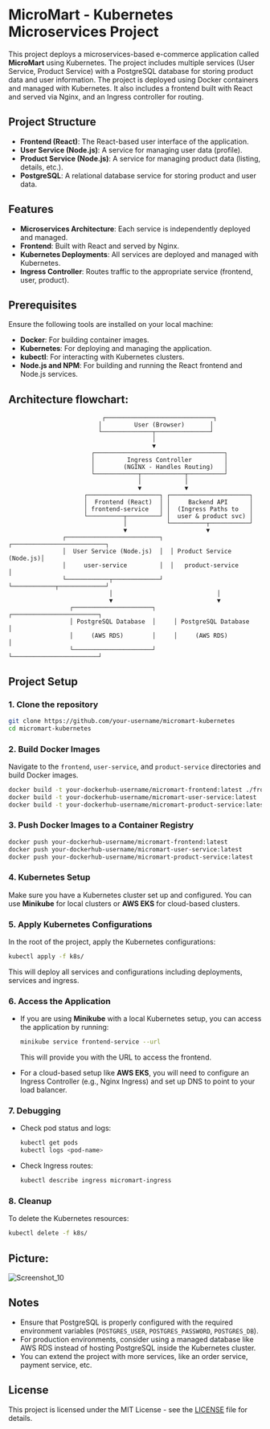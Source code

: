 
# MicroMart - Kubernetes Microservices Project

This project deploys a microservices-based e-commerce application called **MicroMart** using Kubernetes. The project includes multiple services (User Service, Product Service) with a PostgreSQL database for storing product data and user information. The project is deployed using Docker containers and managed with Kubernetes. It also includes a frontend built with React and served via Nginx, and an Ingress controller for routing.

## Project Structure

- **Frontend (React)**: The React-based user interface of the application.
- **User Service (Node.js)**: A service for managing user data (profile).
- **Product Service (Node.js)**: A service for managing product data (listing, details, etc.).
- **PostgreSQL**: A relational database service for storing product and user data.

## Features

- **Microservices Architecture**: Each service is independently deployed and managed.
- **Frontend**: Built with React and served by Nginx.
- **Kubernetes Deployments**: All services are deployed and managed with Kubernetes.
- **Ingress Controller**: Routes traffic to the appropriate service (frontend, user, product).

## Prerequisites

Ensure the following tools are installed on your local machine:

- **Docker**: For building container images.
- **Kubernetes**: For deploying and managing the application.
- **kubectl**: For interacting with Kubernetes clusters.
- **Node.js and NPM**: For building and running the React frontend and Node.js services.

##  Architecture flowchart:
                              ┌──────────────────────────────┐
                             │         User (Browser)       │
                             └──────────────┬───────────────┘
                                            │
                                            ▼
                           ┌────────────────────────────────────┐
                           │         Ingress Controller         │
                           │        (NGINX - Handles Routing)   │
                           └────────────┬────────────┬──────────┘
                                        │            │
                                        ▼            ▼
                         ┌────────────────────┐ ┌──────────────────────┐
                         │  Frontend (React)  │ │     Backend API      │
                         │ frontend-service   │ │  (Ingress Paths to   │
                         └──────────┬─────────┘ │  user & product svc) │
                                    │           └──────────┬───────────┘
                                    ▼                      ▼
                   ┌──────────────────────────┐  ┌──────────────────────────┐
                   │  User Service (Node.js)  │  │ Product Service (Node.js)│
                   │     user-service         │  │   product-service        │
                   └────────────┬─────────────┘  └────────────┬─────────────┘
                                │                             │
                                ▼                             ▼
                     ┌──────────────────────┐     ┌────────────────────────┐
                     │ PostgreSQL Database  │     │ PostgreSQL Database     │
                     │     (AWS RDS)        │     │     (AWS RDS)           │
                     └──────────────────────┘     └────────────────────────┘


## Project Setup

### 1. Clone the repository

```bash
git clone https://github.com/your-username/micromart-kubernetes
cd micromart-kubernetes
```

### 2. Build Docker Images

Navigate to the `frontend`, `user-service`, and `product-service` directories and build Docker images.

```bash
docker build -t your-dockerhub-username/micromart-frontend:latest ./frontend
docker build -t your-dockerhub-username/micromart-user-service:latest ./user-service
docker build -t your-dockerhub-username/micromart-product-service:latest ./product-service
```

### 3. Push Docker Images to a Container Registry

```bash
docker push your-dockerhub-username/micromart-frontend:latest
docker push your-dockerhub-username/micromart-user-service:latest
docker push your-dockerhub-username/micromart-product-service:latest
```

### 4. Kubernetes Setup

Make sure you have a Kubernetes cluster set up and configured. You can use **Minikube** for local clusters or **AWS EKS** for cloud-based clusters.

### 5. Apply Kubernetes Configurations

In the root of the project, apply the Kubernetes configurations:

```bash
kubectl apply -f k8s/
```

This will deploy all services and configurations including deployments, services and ingress.

### 6. Access the Application

- If you are using **Minikube** with a local Kubernetes setup, you can access the application by running:

  ```bash
  minikube service frontend-service --url
  ```

  This will provide you with the URL to access the frontend.

- For a cloud-based setup like **AWS EKS**, you will need to configure an Ingress Controller (e.g., Nginx Ingress) and set up DNS to point to your load balancer.

### 7. Debugging

- Check pod status and logs:

  ```bash
  kubectl get pods
  kubectl logs <pod-name>
  ```

- Check Ingress routes:

  ```bash
  kubectl describe ingress micromart-ingress
  ```

### 8. Cleanup

To delete the Kubernetes resources:

```bash
kubectl delete -f k8s/
```
## Picture:
  ![Screenshot_10](https://github.com/user-attachments/assets/25a8aab3-c783-4526-83b0-cfe10d8fda26)

## Notes

- Ensure that PostgreSQL is properly configured with the required environment variables (`POSTGRES_USER`, `POSTGRES_PASSWORD`, `POSTGRES_DB`).
- For production environments, consider using a managed database like AWS RDS instead of hosting PostgreSQL inside the Kubernetes cluster.
- You can extend the project with more services, like an order service, payment service, etc.

## License

This project is licensed under the MIT License - see the [LICENSE](LICENSE) file for details.

```
